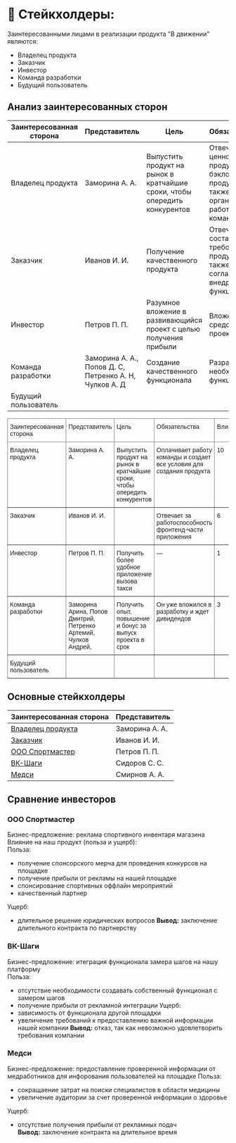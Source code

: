 # 👔 Стейкхолдеры:
Заинтересованными лицами в реализации продукта "В движении" являются:
- Владелец продукта
- Заказчик
- Инвестор
- Команда разработки
- Будущий пользователь

## Анализ заинтересованных сторон
| Заинтересованная сторона | Представитель | Цель | Обязательства | Влияние | Интерес |
|---|---|---|---|---|---|
| Владелец продукта | Заморина А. А. | Выпустить продукт на рынок в кратчайшие сроки, чтобы опередить конкурентов | Отвечает за ценность продукта и бэклог продукта. А также за организацию работ в команде | <span style="color:green">10</span> | 10 |
| Заказчик | Иванов И. И. | Получение качественного продукта | Отвечает за составление требований к продукту. А также согласует внедряемый функционал | 10 | 10 |
| Инвестор | Петров П. П. | Разумное вложение в развивающийся проект с целью получения прибыли | Вложение средств в проект  | 2 | 10 |
| Команда разработки | Заморина А. А.,<br> Попов Д. С,<br> Петренко А. Н,<br> Чулков А. Д | Создание качественного функционала | Разработка необходимого функционала | 10 | 10 |
| Будущий пользователь |  |  |  | 2 | 7 |


<style type="text/css">
.tg  {border-collapse:collapse;border-spacing:0;}
.tg td{border-color:black;border-style:solid;border-width:1px;font-family:Arial, sans-serif;font-size:14px;
  overflow:hidden;padding:10px 5px;word-break:normal;}
.tg th{border-color:black;border-style:solid;border-width:1px;font-family:Arial, sans-serif;font-size:14px;
  font-weight:normal;overflow:hidden;padding:10px 5px;word-break:normal;}
.tg .tg-0pky{border-color:inherit;text-align:left;vertical-align:top}
</style>
<table class="tg"><thead>
  <tr>
    <th class="tg-0pky">Заинтересованная сторона</th>
    <th class="tg-0pky">Представитель</th>
    <th class="tg-0pky">Цель</th>
    <th class="tg-0pky">Обязательства</th>
    <th class="tg-0pky">Влияние</th>
    <th class="tg-0pky">Интерес</th>
  </tr></thead>
<tbody>
  <tr>
    <td class="tg-0pky">Владелец продукта</td>
    <td class="tg-0pky">Заморина А. А.</td>
    <td class="tg-0pky">Выпустить продукт на рынок в кратчайшие сроки, чтобы опередить конкурентов</td>
    <td class="tg-0pky">Оплачивает работу команды и создает все условия для создания продукта</td>
    <td class="tg-0pky">10</td>
    <td class="tg-0pky">10</td>
  </tr>
  <tr>
    <td class="tg-0pky">Заказчик</td>
    <td class="tg-0pky">Иванов И. И.</td>
    <td class="tg-0pky"></td>
    <td class="tg-0pky">Отвечает за работоспособность фронтенд-части приложения</td>
    <td class="tg-0pky">6</td>
    <td class="tg-0pky">3</td>
  </tr>
  <tr>
    <td class="tg-0pky">Инвестор</td>
    <td class="tg-0pky">Петров П. П.</td>
    <td class="tg-0pky">Получить более удобное приложение вызова такси</td>
    <td class="tg-0pky">— </td>
    <td class="tg-0pky">1</td>
    <td class="tg-0pky">2</td>
  </tr>
  <tr>
    <td class="tg-0pky">Команда разработки</td>
    <td class="tg-0pky">Заморина Арина, Попов Дмитрий, Петренко Артемий, Чулков Андрей,</td>
    <td class="tg-0pky">Получить опыт, повышение и бонус за выпуск проекта в срок</td>
    <td class="tg-0pky">Он уже вложился в разработку и ждет дивидендов</td>
    <td class="tg-0pky">3</td>
    <td class="tg-0pky">9</td>
  </tr>
  <tr>
    <td class="tg-0pky">Будущий пользователь</td>
    <td class="tg-0pky"></td>
    <td class="tg-0pky"></td>
    <td class="tg-0pky"></td>
    <td class="tg-0pky"></td>
    <td class="tg-0pky"></td>
  </tr>
</tbody></table>

## Основные стейкхолдеры
| Заинтересованная сторона | Представитель | 
|---|---|
| [Владелец продукта](</stakeholders/productOwner.md>) | Заморина А. А. | 
| [Заказчик](</stakeholders/customer.md>) | Иванов И. И. |
| [ООО Спортмастер](</stakeholders/investor1.md>) | Петров П. П. |
| [ВК-Шаги](</stakeholders/investor2.md>) | Сидоров С. С. |
| [Медси](</stakeholders/investor3.md>) | Смирнов А. А. |


## Сравнение инвесторов
### ООО Спортмастер
Бизнес-предложение: реклама спортивного инвентаря магазина
Влияние на наш продукт (польза и ущерб):  
 Польза:
 - получение спонсорского мерча для проведения конкурсов на площадке
 - получение прибыли от рекламы на нашей площадке
 - спонсирование спортивных оффлайн мероприятий
 - качественный партнер

Ущерб:
 - длительное решение юридических вопросов
**Вывод:** заключение длительного контракта по партнерству

### ВК-Шаги
Бизнес-предложение: итеграция функционала замера шагов на нашу платформу  
Польза:
  - отсутствие необходимости создавать собственный функционал с замером шагов
  - получение прибыли от рекламной интеграции
Ущерб:
  - зависимость от функционала другой площадки
  - увеличение требований к предоставлению важной информации нашей компании
**Вывод:** отказ, так как невозможно удовлетворить требования компании

### Медси
Бизнес-предложение: предоставление проверенной информации от медработников для инфорования пользователей на площадке
Польза:  
  - сокращаение затрат на поиски специалистов в области медицины
  - увеличение аудитории за счет проверенной информации о здоровье  

Ущерб:  
  - отсутствие получения прибыли от рекламных подач  
**Вывод:** заключение контракта на длительное время
